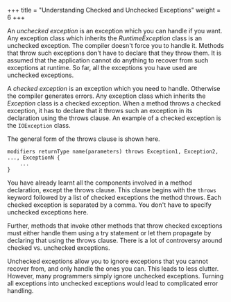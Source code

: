 +++
title = "Understanding Checked and Unchecked Exceptions"
weight = 6
+++

An *unchecked exception* is an exception which you can handle if you want.
Any exception class which inherits the *RuntimeException* class is an unchecked
exception. The compiler doesn't force you to handle it. Methods that throw such
exceptions don't have to declare that they throw them. It is assumed that the
application cannot do anything to recover from such exceptions at runtime.
So far, all the exceptions you have used are unchecked exceptions.

A *checked exception* is an exception which you need to handle. Otherwise the
compiler generates errors. Any exception class which inherits the *Exception*
class is a checked exception. When a method throws a checked exception, it has to
declare that it throws such an exception in its declaration using the throws
clause. An example of a checked exception is the `IOException` class.

The general form of the throws clause is shown here.

```
modifiers returnType name(parameters) throws Exception1, Exception2, ..., ExceptionN {
    ...
}
```

You have already learnt all the components involved in a method declaration,
except the throws clause. This clause begins with the `throws` keyword followed
by a list of checked exceptions the method throws. Each checked exception is
separated by a comma. You don't have to specify unchecked exceptions here.

Further, methods that invoke other methods that throw checked exceptions must
either handle them using a try statement or let them propagate by declaring that
using the throws clause. There is a lot of controversy around checked vs.
unchecked exceptions.

Unchecked exceptions allow you to ignore exceptions that you cannot recover
from, and only handle the ones you can. This leads to less clutter. However,
many programmers simply ignore unchecked exceptions. Turning all exceptions
into unchecked exceptions would lead to complicated error handling.